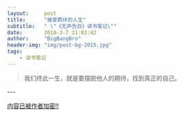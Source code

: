```yaml
---
layout:     post
title:      "被爱羁绊的人生"
subtitle:   " \"《无声告白》读书笔记\""
date:       2018-3-7 21:03:42
author:     "BigBangBro"
header-img: "img/post-bg-2015.jpg"
tags:
    - 读书笔记
---
```


> 我们终此一生，就是要摆脱他人的期待，找到真正的自己。


<p id = "build"></p>
---



[内容已被作者加密!!](http://bigbangbro.com/ "加密内容")

